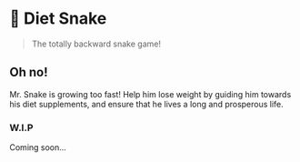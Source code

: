 # 🐍 Diet Snake
>The totally backward snake game!


## Oh no!
Mr. Snake is growing too fast! Help him lose weight by guiding him towards his diet supplements, and ensure that he lives a long and prosperous life.


### W.I.P
Coming soon...
